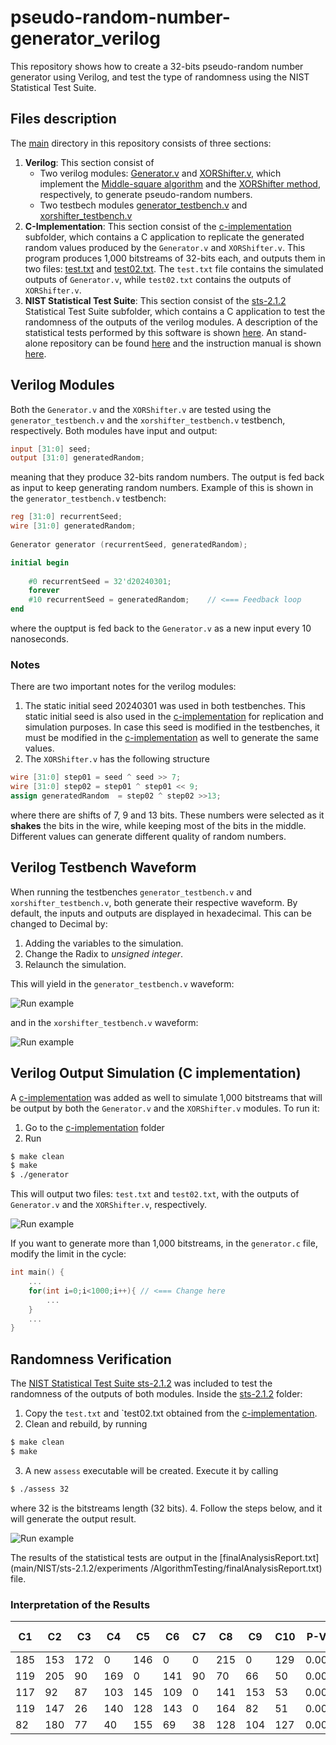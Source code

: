 # pseudo-random-number-generator_verilog
This repository shows how to create a 32-bits pseudo-random number generator using Verilog, and test the type of randomness using the NIST Statistical Test Suite.

## Files description

The [main](main/) directory in this repository consists of three sections:
1. **Verilog**: This section consist of
    - Two verilog modules: [Generator.v](main/verilog/Generator.v) and [XORShifter.v](main/verilog/XORShifter.v), which implement the [Middle-square algorithm](https://en.wikipedia.org/wiki/Middle-square_method) and the [XORShifter method](https://en.wikipedia.org/wiki/Xorshift), respectively, to generate pseudo-random numbers.
    - Two testbech modules [generator_testbench.v](main/verilog/generator_testbench.v) and [xorshifter_testbench.v](main/verilog/xorshifter_testbench.v)
2. **C-Implementation**: This section consist of the [c-implementation](main/c-implementation) subfolder, which contains a C application to replicate the generated random values produced by the `Generator.v` and `XORShifter.v`. This program produces 1,000 bitstreams of 32-bits each, and outputs them in two files: [test.txt](main/c-implementation/test.txt) and [test02.txt](main/c-implementation/test02.txt). The `test.txt` file contains the simulated outputs of `Generator.v`, while `test02.txt` contains the outputs of `XORShifter.v`.
3. **NIST Statistical Test Suite**: This section consist of the [sts-2.1.2](main/NIST/sts-2.1.2) Statistical Test Suite subfolder, which contains a C application to test the randomness of the outputs of the verilog modules. A description of the statistical tests performed by this software is shown [here](https://csrc.nist.gov/Projects/random-bit-generation/Documentation-and-Software/Guide-to-the-Statistical-Tests). An stand-alone repository can be found [here](https://csrc.nist.gov/CSRC/media/Projects/Random-Bit-Generation/documents/sts-2_1_2.zip) and the instruction manual is shown [here](https://nvlpubs.nist.gov/nistpubs/Legacy/SP/nistspecialpublication800-22r1a.pdf).

## Verilog Modules

Both the `Generator.v` and the `XORShifter.v` are tested using the `generator_testbench.v` and the `xorshifter_testbench.v` testbench, respectively. Both modules have input and output:
```verilog
input [31:0] seed;
output [31:0] generatedRandom;
```
meaning that they produce 32-bits random numbers. The output is fed back as input to keep generating random numbers. Example of this is shown in the `generator_testbench.v` testbench:
```verilog
reg [31:0] recurrentSeed;
wire [31:0] generatedRandom;
    
Generator generator (recurrentSeed, generatedRandom);

initial begin
    
    #0 recurrentSeed = 32'd20240301;
    forever
    #10 recurrentSeed = generatedRandom;    // <=== Feedback loop
end
```
where the ouptput is fed back to the `Generator.v` as a new input every 10 nanoseconds.

### Notes

There are two important notes for the verilog modules:
1. The static initial seed 20240301 was used in both testbenches. This static initial seed is also used in the [c-implementation](main/c-implementation) for replication and simulation purposes. In case this seed is modified in the testbenches, it must be modified in the [c-implementation](main/c-implementation) as well to generate the same values.
2. The `XORShifter.v` has the following structure
```verilog
wire [31:0] step01 = seed ^ seed >> 7;
wire [31:0] step02 = step01 ^ step01 << 9;
assign generatedRandom  = step02 ^ step02 >>13;
```
where there are shifts of 7, 9 and 13 bits. These numbers were selected as it **shakes** the bits in the wire, while keeping most of the bits in the middle. Different values can generate different quality of random numbers.

## Verilog Testbench Waveform

When running the testbenches `generator_testbench.v` and `xorshifter_testbench.v`, both generate their respective waveform. By default, the inputs and outputs are displayed in hexadecimal. This can be changed to Decimal by:
1. Adding the variables to the simulation.
2. Change the Radix to *unsigned integer*.
3. Relaunch the simulation.

This will yield in the `generator_testbench.v` waveform:

![Run example](https://raw.githubusercontent.com/pontazaricardo/pseudo-random-number-generator_verilog/main/gifs/Verilog_gif/generatorTestbench.gif)

and in the `xorshifter_testbench.v` waveform:

![Run example](https://raw.githubusercontent.com/pontazaricardo/pseudo-random-number-generator_verilog/main/gifs/Verilog_gif/xorshifterTestbench.gif)

## Verilog Output Simulation (C implementation)

A [c-implementation](main/c-implementation) was added as well to simulate 1,000 bitstreams that will be output by both the `Generator.v` and the `XORShifter.v` modules.
To run it:
1. Go to the [c-implementation](main/c-implementation) folder
2. Run
```bash
$ make clean
$ make
$ ./generator
```
This will output two files: `test.txt` and `test02.txt`, with the outputs of `Generator.v` and the `XORShifter.v`, respectively.

![Run example](https://raw.githubusercontent.com/pontazaricardo/pseudo-random-number-generator_verilog/main/gifs/c-implementation_gif/c-implementation.gif)

If you want to generate more than 1,000 bitstreams, in the `generator.c` file, modify the limit in the cycle:

```c
int main() {
    ...
    for(int i=0;i<1000;i++){ // <=== Change here
        ...
    }
    ...
}
```
## Randomness Verification

The [NIST Statistical Test Suite sts-2.1.2](main/NIST/sts-2.1.2) was included to test the randomness of the outputs of both modules. 
Inside the [sts-2.1.2](main/NIST/sts-2.1.2) folder:
1. Copy the `test.txt` and `test02.txt obtained from the [c-implementation](main/c-implementation).
2. Clean and rebuild, by running
```bash
$ make clean
$ make
```
3. A new `assess` executable will be created. Execute it by calling
```bash
$ ./assess 32
```
   where 32 is the bitstreams length (32 bits).
4. Follow the steps below, and it will generate the output result.

![Run example](https://raw.githubusercontent.com/pontazaricardo/pseudo-random-number-generator_verilog/main/gifs/NIST_gif/NIST_suite_result_04.gif)

The results of the statistical tests are output in the [finalAnalysisReport.txt](main/NIST/sts-2.1.2/experiments
/AlgorithmTesting/finalAnalysisReport.txt) file.

### Interpretation of the Results


| C1 | C2 | C3 | C4 | C5 | C6 | C7 | C8 | C9 |C10 | P-VALUE | PROPORTION | STATISTICAL TEST |
| --- | --- | --- | --- | --- | --- | --- | --- | --- | --- | --- | --- | --- |
| 185 | 153 | 172 | 0 | 146 | 0 | 0 | 215 | 0 | 129 | 0.000000 | 987/1000 | `Frequency` |
| 119 | 205 | 90 | 169 | 0 | 141 | 90 | 70 | 66 | 50 | 0.000000 | 997/1000 | `BlockFrequency` |
| 117 | 92 | 87 | 103 | 145 | 109 | 0 | 141 | 153 | 53 | 0.000000 | 987/1000 | `CumulativeSums` |
| 119 | 147 | 26 | 140 | 128 | 143 | 0 | 164 | 82 | 51 | 0.000000 | 986/1000 | `CumulativeSums` |
|  82 | 180 | 77 | 40 | 155 | 69 | 38 | 128 | 104 | 127 | 0.000000 | 987/1000 | `Runs` |
